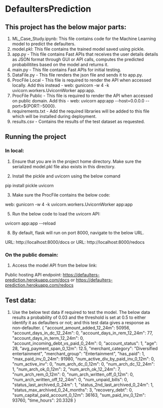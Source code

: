 # DefaultersPrediction

## This project has the below major parts:

1. ML_Case_Study.ipynb: This file contains code for the Machine Learning model to predict the defaulters.
2. model.pkl: This file contains the trained model saved using pickle.
3. app.py - This file contains Fast APIs that receives the user details details as JSON format through GUI or API calls, computes the predicted probabilitites based on the model and returns it.
4. main.py - This file contains Fast APIs for initial testing.
5. DataFile.py - This file renders the json file and sends it to app.py.
6. ProcFile Local - This file is required to render the API when accessed locally. Add this instead - web: gunicorn -w 4 -k uvicorn.workers.UvicornWorker app:app.
7. ProcFile Public - This file is required to render the API when accessed on public domain. Add this - web: uvicorn app:app --host=0.0.0.0 --port=${PORT:-5000}.
8. requirements.txt - Add the required libraries will be added to this file which will be installed during deployment.
9. results.csv - Contains the results of the test dataset as requested.

## Running the project

### In local:
1. Ensure that you are in the project home directory. Make sure the serialized model.pkl file also exists in this directory.

2. Install the pickle and uvicorn using the below comand

pip install pickle uvicorn

3. Make sure the ProcFile contains the below code:

web: gunicorn -w 4 -k uvicorn.workers.UvicornWorker app:app

5. Run the below code to load the uvicorn API:

uvicorn app:app --reload

8. By default, flask will run on port 8000, navigate to the below URL.

URL: http://localhost:8000/docs
or
URL: http://localhost:8000/redocs

### On the public domain:
1. Access the model API from the below link:

Public hosting API endpoint: https://defaulters-prediction.herokuapp.com/docs
or
https://defaulters-prediction.herokuapp.com/redocs

## Test data:
1. Use the below test data if required to test the model. The below data results a probability of 0.03 and the threshold is set at 0.5 to either identify it as defaulters or not; and this test data gives a response as non-defaulter.
{
  "account_amount_added_12_24m": 50956,
  "account_days_in_dc_12_24m": 0,
  "account_days_in_rem_12_24m": 77,
  "account_days_in_term_12_24m": 0,
  "account_incoming_debt_vs_paid_0_24m": 0,
  "account_status": 1,
  "age": 28,
  "avg_payment_span_0_12m": 12.5,
  "merchant_category": "Diversified entertainment",
  "merchant_group": "Entertainment",
  "has_paid": 1,
  "max_paid_inv_0_24m": 91980,
  "num_active_div_by_paid_inv_0_12m": 0,
  "num_active_inv": 0,
  "num_arch_dc_0_12m": 0,
  "num_arch_dc_12_24m": 1,
  "num_arch_ok_0_12m": 2,
  "num_arch_ok_12_24m": 7,
  "num_arch_rem_0_12m": 0,
  "num_arch_written_off_0_12m": 0,
  "num_arch_written_off_12_24m": 0,
  "num_unpaid_bills": 0,
  "status_last_archived_0_24m": 1,
  "status_2nd_last_archived_0_24m": 1,
  "status_max_archived_0_24_months": 3,
  "recovery_debt": 0,
  "sum_capital_paid_account_0_12m": 36163,
  "sum_paid_inv_0_12m": 93760,
  "time_hours": 20.3328
}